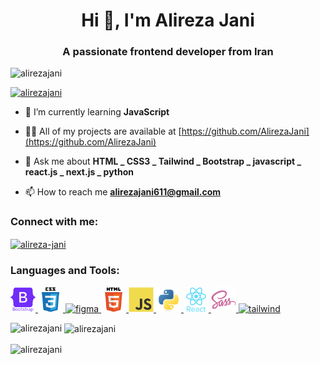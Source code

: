 <h1 align="center">Hi 👋, I'm Alireza Jani</h1>
<h3 align="center">A passionate frontend developer from Iran</h3>

<p align="left"> <img src="https://komarev.com/ghpvc/?username=alirezajani&label=Profile%20views&color=0e75b6&style=flat" alt="alirezajani" /> </p>

<p align="left"> <a href="https://github.com/ryo-ma/github-profile-trophy"><img src="https://github-profile-trophy.vercel.app/?username=alirezajani" alt="alirezajani" /></a> </p>

- 🌱 I’m currently learning **JavaScript**

- 👨‍💻 All of my projects are available at [https://github.com/AlirezaJani](https://github.com/AlirezaJani)

- 💬 Ask me about **HTML _ CSS3 _ Tailwind _ Bootstrap _ javascript _ react.js _ next.js _ python**

- 📫 How to reach me **alirezajani611@gmail.com**

<h3 align="left">Connect with me:</h3>
<p align="left">
<a href="https://linkedin.com/in/alireza-jani" target="blank"><img align="center" src="https://raw.githubusercontent.com/rahuldkjain/github-profile-readme-generator/master/src/images/icons/Social/linked-in-alt.svg" alt="alireza-jani" height="30" width="40" /></a>
</p>

<h3 align="left">Languages and Tools:</h3>
<p align="left"> <a href="https://getbootstrap.com" target="_blank" rel="noreferrer"> <img src="https://raw.githubusercontent.com/devicons/devicon/master/icons/bootstrap/bootstrap-plain-wordmark.svg" alt="bootstrap" width="40" height="40"/> </a> <a href="https://www.w3schools.com/css/" target="_blank" rel="noreferrer"> <img src="https://raw.githubusercontent.com/devicons/devicon/master/icons/css3/css3-original-wordmark.svg" alt="css3" width="40" height="40"/> </a> <a href="https://www.figma.com/" target="_blank" rel="noreferrer"> <img src="https://www.vectorlogo.zone/logos/figma/figma-icon.svg" alt="figma" width="40" height="40"/> </a> <a href="https://www.w3.org/html/" target="_blank" rel="noreferrer"> <img src="https://raw.githubusercontent.com/devicons/devicon/master/icons/html5/html5-original-wordmark.svg" alt="html5" width="40" height="40"/> </a> <a href="https://developer.mozilla.org/en-US/docs/Web/JavaScript" target="_blank" rel="noreferrer"> <img src="https://raw.githubusercontent.com/devicons/devicon/master/icons/javascript/javascript-original.svg" alt="javascript" width="40" height="40"/> </a> <a href="https://www.python.org" target="_blank" rel="noreferrer"> <img src="https://raw.githubusercontent.com/devicons/devicon/master/icons/python/python-original.svg" alt="python" width="40" height="40"/> </a> <a href="https://reactjs.org/" target="_blank" rel="noreferrer"> <img src="https://raw.githubusercontent.com/devicons/devicon/master/icons/react/react-original-wordmark.svg" alt="react" width="40" height="40"/> </a> <a href="https://sass-lang.com" target="_blank" rel="noreferrer"> <img src="https://raw.githubusercontent.com/devicons/devicon/master/icons/sass/sass-original.svg" alt="sass" width="40" height="40"/> </a> <a href="https://tailwindcss.com/" target="_blank" rel="noreferrer"> <img src="https://www.vectorlogo.zone/logos/tailwindcss/tailwindcss-icon.svg" alt="tailwind" width="40" height="40"/> </a> </p>

<p><img align="left" src="https://github-readme-stats.vercel.app/api/top-langs?username=alirezajani&show_icons=true&locale=en&layout=compact" alt="alirezajani" /></p>

<p>&nbsp;<img align="center" src="https://github-readme-stats.vercel.app/api?username=alirezajani&show_icons=true&locale=en" alt="alirezajani" /></p>

<p><img align="center" src="https://github-readme-streak-stats.herokuapp.com/?user=alirezajani&" alt="alirezajani" /></p>
